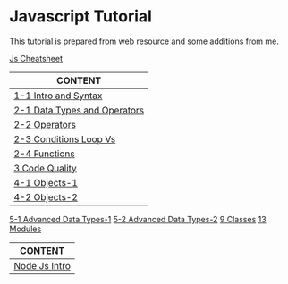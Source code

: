 # Javascript Tutorial

This tutorial is prepared from web resource and some additions from me.

[Js Cheatsheet](./js-cheatsheet.md)

CONTENT |
--- |
[1-1 Intro and Syntax](./js-intro-01-01-intro-and-syntax.md) |
[2-1 Data Types and Operators](./js-intro-02-01-data-types.md) |
[2-2 Operators](./js-intro-02-02-operators.md) |
[2-3 Conditions Loop Vs](./js-intro-02-03-if-and-loops.md) |
[2-4 Functions](./js-intro-02-04-functions.md) |
[3 Code Quality](./js-intro-3-code-quality.md) |
[4-1 Objects-1](./js-intro-04-01-objects.md) |
[4-2 Objects-2](./js-intro-04-02-objects.md) |
[5-1 Advanced Data Types-1](./js-intro-05-01-advanced-data-types.md)
[5-2 Advanced Data Types-2](./js-intro-05-02-advanced-data-types-2.md)
[9 Classes](./js-intro-09-1-Classes.md)
[13 Modules](./js-intro-13-1-Modules.md)

CONTENT |
--- |
[Node Js Intro](./node-js-intro.md) |

